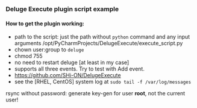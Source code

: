 ### Deluge Execute plugin script example

#### How to get the plugin working:
 * path to the script: just the path without `python` command and any input arguments
        /opt/PyCharmProjects/DelugeExecute/execute_script.py
 * chown user:group to `deluge`
 * chmod 755
 * no need to restart deluge [at least in my case]
 * supports all three events. Try to test with Add event.
 * https://github.com/SHi-ON/DelugeExecute
 * see the [RHEL, CentOS] system log at `sudo tail -f /var/log/messages`

rsync without password:
generate key-gen for user __root__, not the current user!
